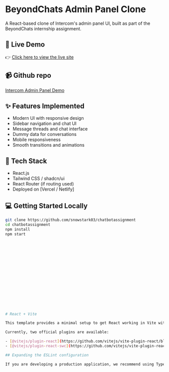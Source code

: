 # BeyondChats Admin Panel Clone

A React-based clone of Intercom's  admin panel UI, built as part of the BeyondChats internship assignment.

## 🚀 Live Demo

👉 [Click here to view the live site](https://fanciful-zuccutto-975ee0.netlify.app/)

## 📹 Github repo

 
[Intercom Admin Panel Demo](https://github.com/snowstark03/chatbotassignment)

## ✨ Features Implemented

- Modern UI with responsive design
- Sidebar navigation and chat UI
- Message threads and chat interface
- Dummy data for conversations
- Mobile responsiveness
- Smooth transitions and animations

## 🧰 Tech Stack

- React.js
- Tailwind CSS / shadcn/ui
- React Router (if routing used)
- Deployed on [Vercel / Netlify]

## 💻 Getting Started Locally

```bash
git clone https://github.com/snowstark03/chatbotassignment
cd chatbotassignment
npm install
npm start

















# React + Vite

This template provides a minimal setup to get React working in Vite with HMR and some ESLint rules.

Currently, two official plugins are available:

- [@vitejs/plugin-react](https://github.com/vitejs/vite-plugin-react/blob/main/packages/plugin-react) uses [Babel](https://babeljs.io/) for Fast Refresh
- [@vitejs/plugin-react-swc](https://github.com/vitejs/vite-plugin-react/blob/main/packages/plugin-react-swc) uses [SWC](https://swc.rs/) for Fast Refresh

## Expanding the ESLint configuration

If you are developing a production application, we recommend using TypeScript with type-aware lint rules enabled. Check out the [TS template](https://github.com/vitejs/vite/tree/main/packages/create-vite/template-react-ts) for information on how to integrate TypeScript and [`typescript-eslint`](https://typescript-eslint.io) in your project.
